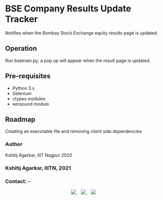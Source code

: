 # BSE Company Results Update Tracker
Notifies when the Bombay Stock Exchange equity results page is updated.

## Operation
Run bsemain.py, a pop up will appear when the result page is updated.

## Pre-requisites
* Python 3.x
* Selenium
* ctypes modules
* winsound module

## Roadmap
Creating an executable file and removing client side dependencies

### Author
Kshitij Agarkar, IIIT Nagpur 2020

### Kshitij Agarkar, IIITN, 2021

### Contact: -	

<p align='center'>
  <a href="mailto:bt20cse209@iiitn.ac.in">
    <img src="https://img.shields.io/badge/Gmail-D14836?style=for-the-badge&logo=gmail&logoColor=white" />
  </a>&nbsp;&nbsp;
  <a href="https://instagram.com/kshitij_agarkar">
    <img src="https://img.shields.io/badge/instagram-%23E4405F.svg?&style=for-the-badge&logo=instagram&logoColor=white" />        
  </a>&nbsp;&nbsp;
  <a href="https://github.com/horizon3902">
    <img src="https://img.shields.io/badge/GitHub-100000?style=for-the-badge&logo=github&logoColor=white" />
</p>
